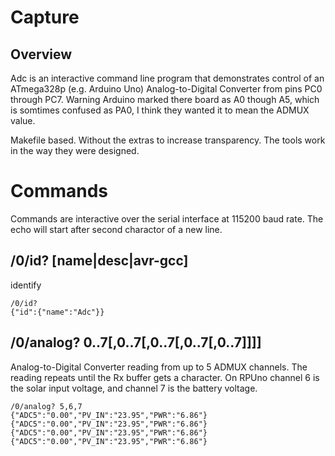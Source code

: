 # Capture 

## Overview

Adc is an interactive command line program that demonstrates control of an ATmega328p (e.g. Arduino Uno) Analog-to-Digital Converter from pins PC0 through PC7. Warning Arduino marked there board as A0 though A5, which is somtimes confused as PA0, I think they wanted it to mean the ADMUX value. 

Makefile based. Without the extras to increase transparency. The tools work in the way they were designed. 

# Commands

Commands are interactive over the serial interface at 115200 baud rate. The echo will start after second charactor of a new line. 

## /0/id? [name|desc|avr-gcc]

identify 

``` 
/0/id?
{"id":{"name":"Adc"}}
```

##  /0/analog? 0..7[,0..7[,0..7[,0..7[,0..7]]]]    

Analog-to-Digital Converter reading from up to 5 ADMUX channels. The reading repeats until the Rx buffer gets a character. On RPUno channel 6 is the solar input voltage, and channel 7 is the battery voltage.

``` 
/0/analog? 5,6,7
{"ADC5":"0.00","PV_IN":"23.95","PWR":"6.86"}
{"ADC5":"0.00","PV_IN":"23.95","PWR":"6.86"}
{"ADC5":"0.00","PV_IN":"23.95","PWR":"6.86"}
{"ADC5":"0.00","PV_IN":"23.95","PWR":"6.86"}
```